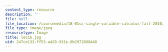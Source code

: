 ```yaml
---
content_type: resource
description: ''
file: null
file_location: /coursemedia/18-01sc-single-variable-calculus-fall-2010/247ce133ff53a420931e0b2972888440_lec16.jpg
file_type: image/jpeg
resourcetype: Image
title: lec16.jpg
uid: 247ce133-ff53-a420-931e-0b2972888440
---
```

